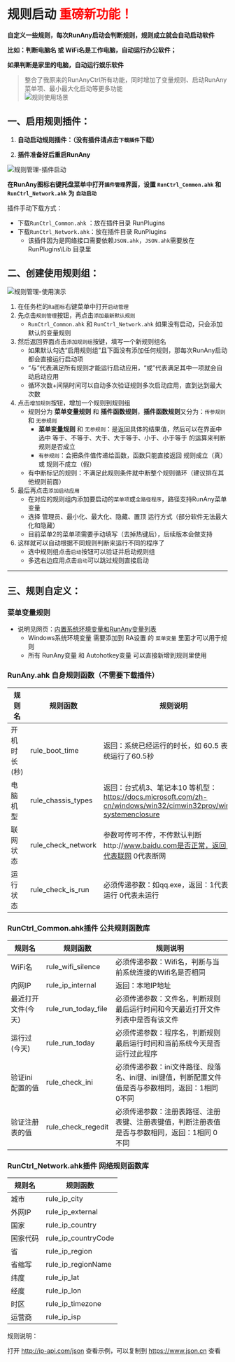 # 规则启动 <font color="red">重磅新功能！</font>

**自定义一些规则，每次RunAny启动会判断规则，规则成立就会自动启动软件**

**比如：判断电脑名 或 WiFi名是工作电脑，自动运行办公软件；**

**如果判断是家里的电脑，自动运行娱乐软件**

> 整合了我原来的RunAnyCtrl所有功能，同时增加了变量规则、启动RunAny菜单项、最小最大化启动等更多功能  
![规则使用场景](/assets/images/规则使用场景.png ':size=50%x50%')
## 一、启用规则插件：

1. **自动启动规则插件：（没有插件请点击`下载插件`下载）**

2. **插件准备好后重启RunAny**

![规则管理-插件启动](/assets/images/规则管理-插件启动.png)

**在RunAny图标右键托盘菜单中打开`插件管理`界面，设置 `RunCtrl_Common.ahk` 和  `RunCtrl_Network.ahk` 为 `自动启动`**

插件手动下载方式：

 - 下载`RunCtrl_Common.ahk` ：放在插件目录 RunPlugins
 - 下载`RunCtrl_Network.ahk`：放在插件目录 RunPlugins
   - 该插件因为是网络接口需要依赖`JSON.ahk`，`JSON.ahk`需要放在  RunPlugins\Lib  目录里


## 二、创建使用规则组：

![规则管理-使用演示](/assets/images/规则管理-使用演示.gif)

1. 在任务栏的`Ra图标`右键菜单中打开`启动管理`
2. 先点击`规则管理`按钮，再点击`添加最新默认规则`
   - `RunCtrl_Common.ahk` 和  `RunCtrl_Network.ahk` 如果没有启动，只会添加默认的变量规则
3. 然后返回界面点击`添加规则组`按键，填写一个新规则组名
   - 如果默认勾选“启用规则组”且下面没有添加任何规则，那每次RunAny启动都会直接运行启动项
   - “与”代表满足所有规则才能运行启动应用，“或”代表满足其中一项就会自动启动应用
   - 循环次数+间隔时间可以自动多次验证规则多次启动应用，直到达到最大次数
4. 点击`增加规则`按钮，增加一个规则到规则组
   - 规则分为 **菜单变量规则** 和 **插件函数规则**，**插件函数规则**又分为：`传参规则` 和 `无参规则`
     - **菜单变量规则** 和 `无参规则`：是返回具体的结果值，然后可以在界面中选中 等于、不等于、大于、大于等于、小于、小于等于 的运算来判断规则是否成立
     - `有参规则`：会把条件值传递给函数，函数只能直接返回 规则成立（真）或 规则不成立（假）
   - 有中断标记的规则：不满足此规则条件就中断整个规则循环（建议排在其他规则前面）
5. 最后再点击`添加启动应用`
   - 在对应的规则组内添加要启动的`菜单项`或`全路径程序`，路径支持RunAny菜单变量
   - 选择 管理员、最小化、最大化、隐藏、置顶 运行方式（部分软件无法最大化和隐藏）
   - 目前菜单2的菜单项需要手动填写（去掉热键后），后续版本会做支持
6. 这样就可以自动根据不同规则判断来运行不同的程序了
   - 选中规则组点击`启动`按钮可以验证并启动规则组
   - 多选右边应用点击`启动`可以跳过规则直接启动



---

## 三、规则自定义：

### 菜单变量规则

- 说明见网页：[内置系统环境变量和RunAny变量列表](/article/built-in-variables.md)
  - Windows系统环境变量 需要添加到 RA设置 的 `菜单变量` 里面才可以用于规则
  - 所有 RunAny变量 和 Autohotkey变量 可以直接新增到规则里使用

### RunAny.ahk 自身规则函数（不需要下载插件）
| 规则名       | 规则函数           | 规则说明                                                     |
| ------------ | ------------------ | ------------------------------------------------------------ |
| 开机时长(秒) | rule_boot_time     | 返回：系统已经运行的时长，如 60.5 表示系统运行了60.5秒       |
| 电脑机型     | rule_chassis_types | 返回：台式机3、笔记本10 等机型：https://docs.microsoft.com/zh-cn/windows/win32/cimwin32prov/win32-systemenclosure |
| 联网状态     | rule_check_network | 参数可传可不传，不传默认判断http://www.baidu.com是否正常，返回：1代表联网 0代表断网 |
| 运行状态     | rule_check_is_run  | 必须传递参数：如qq.exe，返回：1代表正在运行 0代表未运行      |


### RunCtrl_Common.ahk插件 公共规则函数库

| 规则名             | 规则函数            | 规则说明                                                     |
| ------------------ | ------------------- | ------------------------------------------------------------ |
| WiFi名             | rule_wifi_silence   | 必须传递参数：Wifi名，判断与当前系统连接的Wifi名是否相同     |
| 内网IP             | rule_ip_internal    | 返回：本地IP地址                                             |
| 最近打开文件(今天) | rule_run_today_file | 必须传递参数：文件名，判断规则最后运行时间和今天最近打开文件列表中是否有该文件 |
| 运行过(今天)       | rule_run_today      | 必须传递参数：程序名，判断规则最后运行时间和当前系统今天是否运行过此程序 |
| 验证ini配置的值    | rule_check_ini      | 必须传递参数：ini文件路径、段落名、ini键、ini键值，判断配置文件值是否与参数相同，返回：1相同 0不同 |
| 验证注册表的值     | rule_check_regedit  | 必须传递参数：注册表路径、注册表键、注册表键值，判断注册表值是否与参数相同，返回：1相同 0不同 |

### RunCtrl_Network.ahk插件 网络规则函数库

| 规则名   | 规则函数            |
| -------- | ------------------- |
| 城市     | rule_ip_city        |
| 外网IP   | rule_ip_external    |
| 国家     | rule_ip_country     |
| 国家代码 | rule_ip_countryCode |
| 省       | rule_ip_region      |
| 省缩写   | rule_ip_regionName  |
| 纬度     | rule_ip_lat         |
| 经度     | rule_ip_lon         |
| 时区     | rule_ip_timezone    |
| 运营商   | rule_ip_isp         |

规则说明：

打开 http://ip-api.com/json 查看示例，可以复制到 https://www.json.cn 查看
